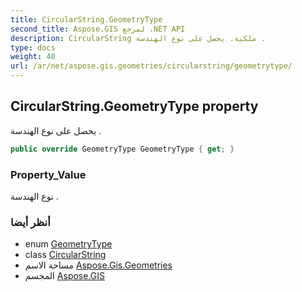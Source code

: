 ```yaml
---
title: CircularString.GeometryType
second_title: Aspose.GIS لمرجع .NET API
description: CircularString ملكية. يحصل على نوع الهندسة .
type: docs
weight: 40
url: /ar/net/aspose.gis.geometries/circularstring/geometrytype/
---
```

## CircularString.GeometryType property

يحصل على نوع الهندسة .

```csharp
public override GeometryType GeometryType { get; }
```

### Property_Value

نوع الهندسة .

### أنظر أيضا

* enum [GeometryType](../../geometrytype/)
* class [CircularString](../)
* مساحة الاسم [Aspose.Gis.Geometries](../../circularstring/)
* المجسم [Aspose.GIS](../../../)


